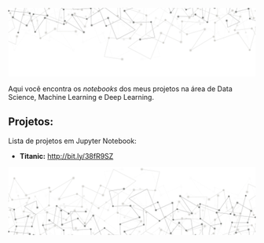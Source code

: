 <p align="center">
  <img src="/img/img_readme_sup.JPEG" >
</p>




Aqui você encontra os *notebooks* dos meus projetos na área de Data Science, Machine Learning e Deep Learning.

## Projetos:
Lista de projetos em Jupyter Notebook:
* __Titanic:__ http://bit.ly/38fR9SZ








<p align="center">
  <img src="/img/img_readme_inf.JPEG" >
</p>

